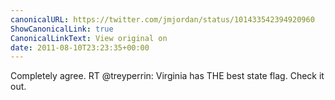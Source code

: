 ```yaml
---
canonicalURL: https://twitter.com/jmjordan/status/101433542394920960
ShowCanonicalLink: true
CanonicalLinkText: View original on
date: 2011-08-10T23:23:35+00:00
---
```

Completely agree. RT @treyperrin: Virginia has THE best state flag. Check it out.